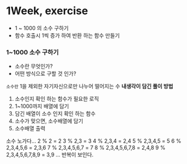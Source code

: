 # 1Week, exercise
- 1 ~ 1000 의 소수 구하기
- 함수 호출시 1씩 증가 하여 반환 하는 함수 만들기

### 1~1000 소수 구하기
- 소수란 무엇인가?
- 어떤 방식으로 구할 것 인가?

`소수란` 1을 제외한 자기자신으로만 나누어 떨어지는 수
**내생각이 담긴 풀이 방법**
1. 소수인지 확인 하는 함수가 필요한 로직
2. 1~1000까지 배열에 담기
3. 담긴 배열이 소수 인지 확인 하는 함수
4. 소수가 맞으면, 소수배열에 담기
5. 소수배열 출력

소수 노가다...
2 % 2 = 2
3 % 2,3 = 3
4 % 2,3,4 = 2,4
5 % 2,3,4,5 = 5
6 % 2,3,4,5,6 = 2,3,6
7 % 2,3,4,5,6,7 = 7
8 % 2,3,4,5,6,7,8 = 2,4,8
9 % 2,3,4,5,6,7,8,9 = 3,9
...
반복이 보인다.

